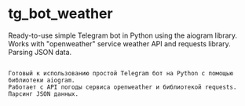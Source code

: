 # tg_bot_weather

Ready-to-use simple Telegram bot in Python using the aiogram library.
Works with "openweather" service weather API and requests library. Parsing JSON data.

~~~~~~~

Готовый к использованию простой Telegram бот на Python с помощью библиотеки aiogram. 
Работает с API погоды сервиса openweather и библиотекой requests. Парсинг JSON данных.
